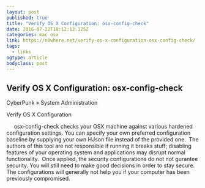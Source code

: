 ```yaml
---
layout: post 
published: true 
title: "Verify OS X Configuration: osx-config-check" 
date: 2016-07-22T18:12:12.125Z
categories: mac osx
link: https://n0where.net/verify-os-x-configuration-osx-config-check/ 
tags:
  - links
ogtype: article 
bodyclass: post 
---
```


## Verify OS X Configuration: osx-config-check
CyberPunk » System Administration

Verify OS X Configuration

     osx-config-check checks your OSX machine against various hardened configuration settings. You can specify your own preferred configuration baseline by supplying your own HJson file instead of the provided one.  The authors of this tool are not responsible if running it breaks stuff; disabling features of your operating system and applications may disrupt normal functionality.  Once applied, the security configurations do not not gurantee security. You will still need to make good decisions in order to stay secure. The configurations will generally not help you if your computer has been previously compromised.

